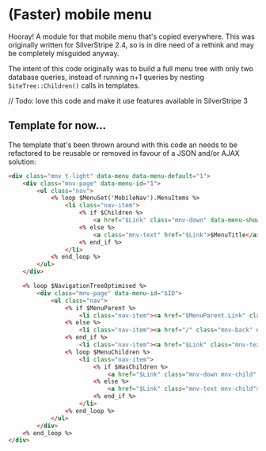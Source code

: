 # (Faster) mobile menu

Hooray! A module for that mobile menu that's copied everywhere. This was originally written for SilverStripe 2.4, so is in dire need of a rethink and may be completely misguided anyway.

The intent of this code originally was to build a full menu tree with only two database queries, instead of running n+1 queries by nesting `SiteTree::Children()` calls in templates.

  // Todo: love this code and make it use features available in SilverStripe 3

## Template for now...

The template that's been thrown around with this code an needs to be refactored to be reusable or removed in favour of a JSON and/or AJAX solution:

```html
<div class="mnv t-light" data-menu data-menu-default="1">
	<div class="mnv-page" data-menu-id="1">
		<ul class="nav">
			<% loop $MenuSet('MobileNav').MenuItems %>
				<li class="nav-item">
					<% if $Children %>
						<a href="$Link" class="mnv-down" data-menu-show="$PageID">$MenuTitle</a>
					<% else %>
						<a class="mnv-text" href="$Link">$MenuTitle</a>
					<% end_if %>
				</li>
			<% end_loop %>
		</ul>
	</div>

	<% loop $NavigationTreeOptimised %>
		<div class="mnv-page" data-menu-id="$ID">
			<ul class="nav">
				<% if $MenuParent %>
					<li class="nav-item"><a href="$MenuParent.Link" class="mnv-back" data-menu-back="$ParentID">$MenuParent.MenuTitle</a></li>
				<% else %>
					<li class="nav-item"><a href="/" class="mnv-back" data-menu-back="1">Home</a></li>
				<% end_if %>
					<li class="nav-item"><a href="$Link" class="mnv-text">$MenuTitle</a></li>
				<% loop $MenuChildren %>
					<li class="nav-item">
						<% if $HasChildren %>
							<a href="$Link" class="mnv-down mnv-child" data-menu-show="$ID">$MenuTitle</a>
						<% else %>
							<a href="$Link" class="mnv-text mnv-child">$MenuTitle</a>
						<% end_if %>
					</li>
				<% end_loop %>
			</ul>
		</div>
	<% end_loop %>
</div>
```

